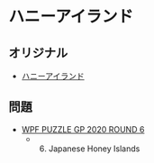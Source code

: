 # ハニーアイランド

## オリジナル
- [ハニーアイランド](honeyislands.md)

## 問題
- [WPF PUZZLE GP 2020 ROUND 6](../questions/wpfpgp2020-6.md)
	- 6. Japanese Honey Islands
